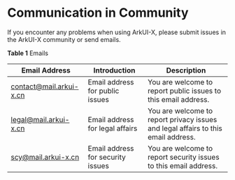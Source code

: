 # Communication in Community

If you encounter any problems when using ArkUI-X, please submit issues in the ArkUI-X community or send emails.

**Table 1** Emails

| Email Address                                             | Introduction                      | Description                                                  |
| --------------------------------------------------------- | --------------------------------- | ------------------------------------------------------------ |
| [contact@mail.arkui-x.cn](mailto:contact@mail.arkui-x.cn) | Email address for public issues   | You are welcome to report public issues to this email address. |
| [legal@mail.arkui-x.cn](mailto:legal@mail.arkui-x.cn)     | Email address for legal affairs   | You are welcome to report privacy issues and legal affairs to this email address. |
| [scy@mail.arkui-x.cn](mailto:scy@mail.arkui-x.cn)         | Email address for security issues | You are welcome to report security issues to this email address. |

